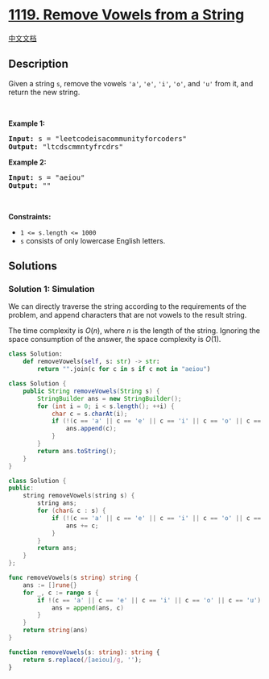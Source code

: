# [1119. Remove Vowels from a String](https://leetcode.com/problems/remove-vowels-from-a-string)

[中文文档](./solution/1100-1199/1119.Remove%20Vowels%20from%20a%20String/README.md)

<!-- tags:String -->

## Description

<p>Given a string <code>s</code>, remove the vowels <code>&#39;a&#39;</code>, <code>&#39;e&#39;</code>, <code>&#39;i&#39;</code>, <code>&#39;o&#39;</code>, and <code>&#39;u&#39;</code> from it, and return the new string.</p>

<p>&nbsp;</p>
<p><strong class="example">Example 1:</strong></p>

<pre>
<strong>Input:</strong> s = &quot;leetcodeisacommunityforcoders&quot;
<strong>Output:</strong> &quot;ltcdscmmntyfrcdrs&quot;
</pre>

<p><strong class="example">Example 2:</strong></p>

<pre>
<strong>Input:</strong> s = &quot;aeiou&quot;
<strong>Output:</strong> &quot;&quot;
</pre>

<p>&nbsp;</p>
<p><strong>Constraints:</strong></p>

<ul>
	<li><code>1 &lt;= s.length &lt;= 1000</code></li>
	<li><code>s</code> consists of only lowercase English letters.</li>
</ul>

## Solutions

### Solution 1: Simulation

We can directly traverse the string according to the requirements of the problem, and append characters that are not vowels to the result string.

The time complexity is $O(n)$, where $n$ is the length of the string. Ignoring the space consumption of the answer, the space complexity is $O(1)$.

<!-- tabs:start -->

```python
class Solution:
    def removeVowels(self, s: str) -> str:
        return "".join(c for c in s if c not in "aeiou")
```

```java
class Solution {
    public String removeVowels(String s) {
        StringBuilder ans = new StringBuilder();
        for (int i = 0; i < s.length(); ++i) {
            char c = s.charAt(i);
            if (!(c == 'a' || c == 'e' || c == 'i' || c == 'o' || c == 'u')) {
                ans.append(c);
            }
        }
        return ans.toString();
    }
}
```

```cpp
class Solution {
public:
    string removeVowels(string s) {
        string ans;
        for (char& c : s) {
            if (!(c == 'a' || c == 'e' || c == 'i' || c == 'o' || c == 'u')) {
                ans += c;
            }
        }
        return ans;
    }
};
```

```go
func removeVowels(s string) string {
	ans := []rune{}
	for _, c := range s {
		if !(c == 'a' || c == 'e' || c == 'i' || c == 'o' || c == 'u') {
			ans = append(ans, c)
		}
	}
	return string(ans)
}
```

```ts
function removeVowels(s: string): string {
    return s.replace(/[aeiou]/g, '');
}
```

<!-- tabs:end -->

<!-- end -->
